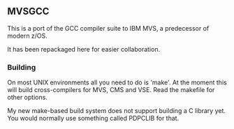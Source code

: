 ## MVSGCC

This is a port of the GCC compiler suite to IBM MVS, a predecessor of modern z/OS.

It has been repackaged here for easier collaboration.

### Building

On most UNIX environments all you need to do is 'make'. At the moment this will
build cross-compilers for MVS, CMS and VSE. Read the makefile for other options.

My new make-based build system does not support building a C library yet. You
would normally use something called PDPCLIB for that.


